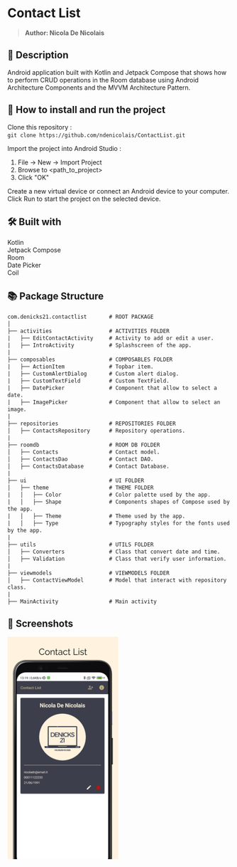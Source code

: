 # Contact List
> <b>Author: Nicola De Nicolais</b>

## 📄 Description
Android application built with Kotlin and Jetpack Compose that shows how to perform CRUD operations in the Room database using Android Architecture Components and the MVVM Architecture Pattern.<br/>

## 🔨  How to install and run the project
Clone this repository :<br/>
`
git clone https://github.com/ndenicolais/ContactList.git
`

Import the project into Android Studio :

1. File -> New -> Import Project
2. Browse to <path_to_project>
3. Click "OK"

Create a new virtual device or connect an Android device to your computer.</br>
Click Run to start the project on the selected device.

## 🛠️ Built with
Kotlin</br>
Jetpack Compose</br>
Room</br>
Date Picker</br>
Coil

## 📚 Package Structure

```
com.denicks21.contactlist       # ROOT PACKAGE
│
├── activities                  # ACTIVITIES FOLDER
|   ├── EditContactActivity     # Activity to add or edit a user.
|   ├── IntroActivity           # Splashscreen of the app.
|
├── composables                 # COMPOSABLES FOLDER
|   ├── ActionItem              # Topbar item.
|   ├── CustomAlertDialog       # Custom alert dialog.
|   ├── CustomTextField         # Custom TextField.
|   ├── DatePicker              # Component that allow to select a date.
|   ├── ImagePicker             # Component that allow to select an image.
|
├── repositories                # REPOSITORIES FOLDER
│   ├── ContactsRepository      # Repository operations.
|
├── roomdb                      # ROOM DB FOLDER
│   ├── Contacts                # Contact model.
│   ├── ContactsDao             # Contact DAO.
│   ├── ContactsDatabase        # Contact Database.
|
├── ui                          # UI FOLDER
│   ├── theme                   # THEME FOLDER
|   │   ├── Color               # Color palette used by the app.
|   │   ├── Shape               # Components shapes of Compose used by the app.
|   │   ├── Theme               # Theme used by the app.
|   │   ├── Type                # Typography styles for the fonts used by the app.
|
├── utils                       # UTILS FOLDER
│   ├── Converters              # Class that convert date and time.
│   ├── Validation              # Class that verify user information.
|
├── viewmodels                  # VIEWMODELS FOLDER
│   ├── ContactViewModel        # Model that interact with repository class.
|
├── MainActivity                # Main activity
```

## 📎 Screenshots
<p float="left">
<img height="500em" src="images/screen.png" title="ContactList's screen preview">
